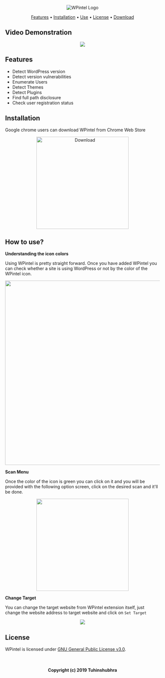
  

<p align='center'>
  <img src="https://i.imgur.com/pG4RQKE.png" alt="WPintel Logo"> <br>
</p>

<p align='center'>
	<a href="#features">Features</a> • <a href="#installation">Installation</a> • <a href="#how-to-use">Use</a> • <a href="#license">License</a> • <a href="https://chrome.google.com/webstore/detail/wpintel-wordpress-vulnera/mkhmkjcbidkifopffebieonhhkondlfe" target="_blank">Download</a>
</p>

## Video Demonstration
<p align='center'>
<a href="https://www.youtube.com/watch?v=YlSjmfflAO0"><img src='https://i.imgur.com/2mwYSjF.png'></a>
</p>

## Features

 - Detect WordPress version
 - Detect version vulnerabilities
 - Enumerate Users
 - Detect Themes
 - Detect Plugins
 - Find full path disclosure
 - Check user registration status

## Installation
Google chrome users can download WPintel from Chrome Web Store
<p align='center'>
<a href="https://chrome.google.com/webstore/detail/wpintel-wordpress-vulnera/mkhmkjcbidkifopffebieonhhkondlfe" target="_blank"><img src="https://i.imgur.com/qL8mPHA.png" alt="Download" width="300px"></a>
</p>

## How to use?
**Understanding the icon colors**

Using WPintel is pretty straight forward. Once you have added WPintel you can check whether  a site is using WordPress or not by the color of the WPintel icon. 
<p align='center'>
<img src='https://i.imgur.com/9w6fx94.png' width='600'>
</p>

**Scan Menu**

Once the color of the icon is green you can click on it and you will be provided with the following option screen, click on the desired scan and it'll be done.
<p align='center'>
<img src='https://i.imgur.com/9WIHZsZ.png' width='300'>
</p>

**Change Target**

You can change the target website from WPintel extension itself, just change the website address to target website and click on `Set Target`
<p align='center'>
<img src='https://i.imgur.com/neWo5pt.png' >
</p>


## License
WPintel is licensed under [GNU General Public License v3.0](https://github.com/Tuhinshubhra/WPintel/blob/master/LICENSE).


<br>

<h4  align="center">Copyright (c) 2019 Tuhinshubhra</h4>
